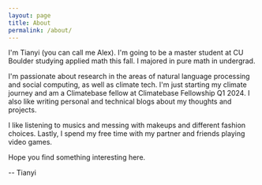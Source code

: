 ```yaml
---
layout: page
title: About
permalink: /about/
---
```


I'm Tianyi (you can call me Alex). I'm going to be a master student at CU Boulder studying applied math this fall. I majored in pure math in undergrad.

I'm passionate about research in the areas of natural language processing and social computing, as well as climate tech. I'm just starting my climate journey and am a Climatebase fellow at Climatebase Fellowship Q1 2024. I also like writing personal and technical blogs about my thoughts and projects.

I like listening to musics and messing with makeups and different fashion choices. Lastly, I spend my free time with my partner and friends playing video games.

Hope you find something interesting here.

-- Tianyi
